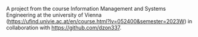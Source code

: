 A project from the course Information Management and Systems Engineering at the university of Vienna (https://ufind.univie.ac.at/en/course.html?lv=052400&semester=2023W) in collaboration with https://github.com/dzon337.
